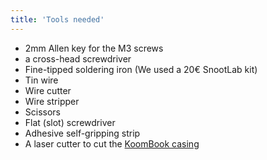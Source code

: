 ```yaml
---
title: 'Tools needed'
---
```


* 2mm Allen key for the M3 screws
* a cross-head screwdriver
* Fine-tipped soldering iron \(We used a 20€ SnootLab kit\) 
* Tin wire
* Wire cutter
* Wire stripper
* Scissors
* Flat \(slot\) screwdriver
* Adhesive self-gripping strip
* A laser cutter to cut the [KoomBook casing](https://bsf.gitbooks.io/montage-koombook/contekoombook-v.2.1.svg.zip)



